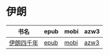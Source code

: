 # 伊朗

| 书名 | epub | mobi | azw3 |
| --- | --- | --- | --- |
| [伊朗四千年](http://ct.dalanmei.com/f/31084289-570306299-7fabd7) | [epub](http://ct.dalanmei.com/f/31084289-570306299-7fabd7) | [mobi](http://ct.dalanmei.com/f/31084289-570169725-c36fc3) | [azw3](http://ct.dalanmei.com/f/31084289-570377805-344e79) |
